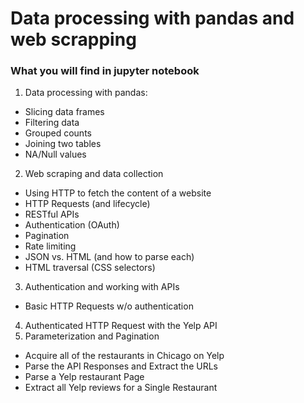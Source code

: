 # Data processing with pandas and web scrapping

<h3>What you will find in jupyter notebook </h3>

1. Data processing with pandas:
- Slicing data frames
- Filtering data
- Grouped counts
- Joining two tables
- NA/Null values

2. Web scraping and data collection
- Using HTTP to fetch the content of a website
- HTTP Requests (and lifecycle)
- RESTful APIs
- Authentication (OAuth)
- Pagination
- Rate limiting
- JSON vs. HTML (and how to parse each)
- HTML traversal (CSS selectors)

3. Authentication and working with APIs
- Basic HTTP Requests w/o authentication

4. Authenticated HTTP Request with the Yelp API
5. Parameterization and Pagination
- Acquire all of the restaurants in Chicago on Yelp
- Parse the API Responses and Extract the URLs
- Parse a Yelp restaurant Page
- Extract all Yelp reviews for a Single Restaurant
